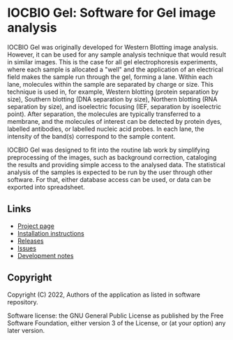 # IOCBIO Gel: Software for Gel image analysis

IOCBIO Gel was originally developed for Western Blotting image analysis. However, it can be used
for any sample analysis technique that would result in similar images. This is the case for all gel electrophoresis experiments, where each sample is allocated
a "well" and the application of an electrical field makes the sample run through the gel, forming a lane. Within each lane, molecules within the sample are separated by charge or size. This technique is used in, for example, Western blotting (protein separation by size), Southern blotting (DNA separation by size), Northern blotting (RNA separation by size), and isoelectric focusing (IEF, separation by isoelectric point). After separation, the molecules are typically transferred to a membrane, and the molecules of interest can be detected by protein dyes, labelled antibodies, or labelled nucleic acid probes. In each lane, the intensity of the band(s) correspond to the sample content. 

IOCBIO Gel was designed to fit into the routine lab work by simplifying preprocessing of the images, such as 
background correction, cataloging the results and providing simple access to the analysed data. 
The statistical analysis of the samples is expected to be run by the user through other software. 
For that, either database access can be used, or data can be exported into spreadsheet.

## Links

- [Project page](https://gitlab.com/iocbio/gel)
- [Installation instructions](install.md)
- [Releases](https://gitlab.com/iocbio/gel/-/releases)
- [Issues](https://gitlab.com/iocbio/gel/issues)
- [Development notes](development.md)

## Copyright

Copyright (C) 2022, Authors of the application as listed in software repository.

Software license: the GNU General Public License as published by the
Free Software Foundation, either version 3 of the License, or (at your
option) any later version.
